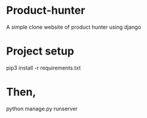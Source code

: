 # Product-hunter
A simple clone website of product hunter using django

# Project setup
pip3 install -r requirements.txt

# Then,
python manage.py runserver
